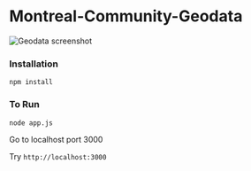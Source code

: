 # Montreal-Community-Geodata

![Geodata screenshot](pubilc/static/img/screenshot.png)

### Installation

```
npm install
```

### To Run

```
node app.js
```

Go to localhost port 3000

Try `http://localhost:3000`
